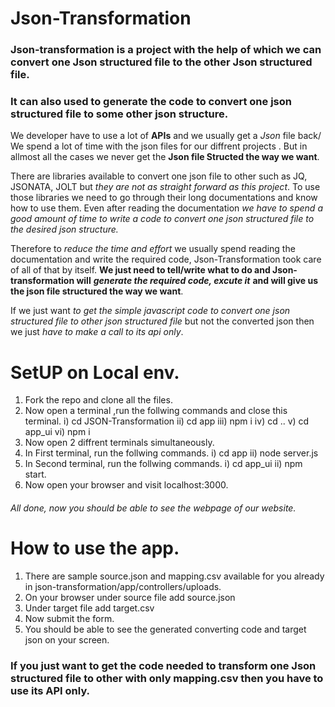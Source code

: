 # Json-Transformation
### Json-transformation is a project with the help of which we can convert one Json structured file to the other Json structured file. 
### It can also used to generate the code to convert one json structured file to some other json structure.


We developer have to use a lot of **APIs** and we usually get a *Json* file back/ We spend a lot of time with the json files for our diffrent projects . But in allmost all the cases we never get the **Json file Structed the way we want**.

There are libraries available to convert one json file to other such as JQ, JSONATA, JOLT but *they are not as straight forward as this project*. To use those libraries we need to go through their long documentations and know how to use them. Even after reading the documentation *we have to spend a good amount of time to write a code to convert one json structured file to the desired json structure.* 

Therefore to *reduce the time and effort* we usually spend reading the documentation and write the required code, Json-Transformation took care of all of that by itself. **We just need to tell/write what to do and Json-transformation will** ***generate the required code, excute it*** **and will give us the json file structured the way we want**.

If we just want *to get the simple javascript code to convert one json structured file to other json structured file* but not the converted json then we just *have to make a call to its api only*.



# SetUP on Local env.
1. Fork the repo and clone all the files.
2. Now open a terminal ,run the follwing commands and close this terminal.
    i) cd JSON-Transformation
    ii) cd app
    iii) npm i
    iv) cd ..
    v) cd app_ui
    vi) npm i
3. Now open 2 diffrent terminals simultaneously.
4. In First terminal, run the follwing commands.
   i) cd app
   ii) node server.js
5. In Second terminal, run the follwing commands.
   i) cd app_ui
   ii) npm start.
6. Now open your browser and visit localhost:3000.
###### All done, now you should be able to see the webpage of our website.




# How to use the app.
1. There are sample source.json and mapping.csv available for you already in json-transformation/app/controllers/uploads.
2. On your browser under source file add source.json
3. Under target file add target.csv
4. Now submit the form.
5. You should be able to see the generated converting code and target json on your screen.
### If you just want to get the code needed to transform one Json structured file to other with only mapping.csv then you have to use its API only.
